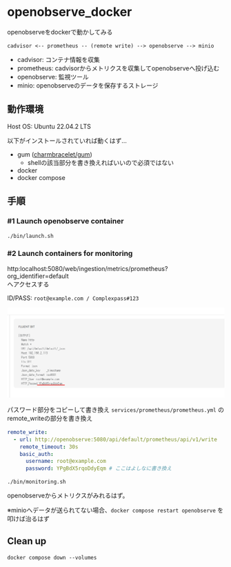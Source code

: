 # openobserve_docker

openobserveをdockerで動かしてみる

```
cadvisor <-- prometheus -- (remote write) --> openobserve --> minio
```

- cadvisor: コンテナ情報を収集
- prometheus: cadvisorからメトリクスを収集してopenobserveへ投げ込む
- openobserve: 監視ツール
- minio: openobserveのデータを保存するストレージ

## 動作環境

Host OS: Ubuntu 22.04.2 LTS

以下がインストールされていれば動くはず...

- gum ([charmbracelet/gum](https://github.com/charmbracelet/gum))
  - shellの該当部分を書き換えればいいので必須ではない
- docker
- docker compose

## 手順

### #1 Launch openobserve container

```
./bin/launch.sh
```

### #2 Launch containers for monitoring

http:localhost:5080/web/ingestion/metrics/prometheus?org_identifier=default  
へアクセスする

ID/PASS: `root@example.com / Complexpass#123`

<p><img src="img/password.png" alt="サンマの塩焼き" /></p>

パスワード部分をコピーして書き換え `services/prometheus/prometheus.yml` のremote_writeの部分を書き換え

```yml
remote_write:
  - url: http://openobserve:5080/api/default/prometheus/api/v1/write
    remote_timeout: 30s
    basic_auth:
      username: root@example.com
      password: YPgBdX5rqoDdyEqm # ここはよしなに書き換え
```

```
./bin/monitoring.sh
```

openobserveからメトリクスがみれるはず。  

※minioへデータが送られてない場合、`docker compose restart openobserve` を叩けば治るはず

## Clean up

```
docker compose down --volumes
```

